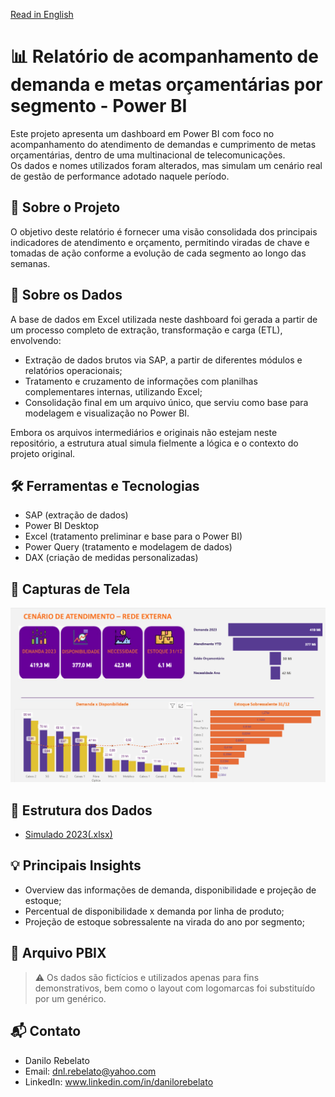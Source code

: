 [Read in English](https://github.com/DanRebelato/PowerBI-Atendimento/blob/main/README-EN.md)

# 📊 Relatório de acompanhamento de demanda e metas orçamentárias por segmento - Power BI

Este projeto apresenta um dashboard em Power BI com foco no acompanhamento do atendimento de demandas e cumprimento de metas orçamentárias, dentro de uma multinacional de telecomunicações.  
Os dados e nomes utilizados foram alterados, mas simulam um cenário real de gestão de performance adotado naquele período.

## 🧩 Sobre o Projeto

O objetivo deste relatório é fornecer uma visão consolidada dos principais indicadores de atendimento e orçamento, permitindo viradas de chave e tomadas de ação conforme a evolução de cada segmento ao longo das semanas.

## 🧩 Sobre os Dados

A base de dados em Excel utilizada neste dashboard foi gerada a partir de um processo completo de extração, transformação e carga (ETL), envolvendo:

- Extração de dados brutos via SAP, a partir de diferentes módulos e relatórios operacionais;
- Tratamento e cruzamento de informações com planilhas complementares internas, utilizando Excel;
- Consolidação final em um arquivo único, que serviu como base para modelagem e visualização no Power BI.

Embora os arquivos intermediários e originais não estejam neste repositório, a estrutura atual simula fielmente a lógica e o contexto do projeto original.

## 🛠️ Ferramentas e Tecnologias

- SAP (extração de dados)  
- Power BI Desktop  
- Excel (tratamento preliminar e base para o Power BI)  
- Power Query (tratamento e modelagem de dados)  
- DAX (criação de medidas personalizadas)

## 📸 Capturas de Tela

![Dashboard Principal](https://github.com/DanRebelato/PowerBI-Atendimento/blob/main/Documentacao/Atendimento_2023.png)
## 📁 Estrutura dos Dados

- [Simulado 2023(.xlsx)](https://github.com/DanRebelato/PowerBI-Atendimento/raw/refs/heads/main/Documentacao/Simulado%202023.xlsx)

## 💡 Principais Insights

- Overview das informações de demanda, disponibilidade e projeção de estoque;  
- Percentual de disponibilidade x demanda por linha de produto;  
- Projeção de estoque sobressalente na virada do ano por segmento;

## 📂 Arquivo PBIX

> ⚠️ Os dados são fictícios e utilizados apenas para fins demonstrativos, bem como o layout com logomarcas foi substituído por um genérico.


## 📬 Contato

- Danilo Rebelato 
- Email: dnl.rebelato@yahoo.com
- LinkedIn: www.linkedin.com/in/danilorebelato
